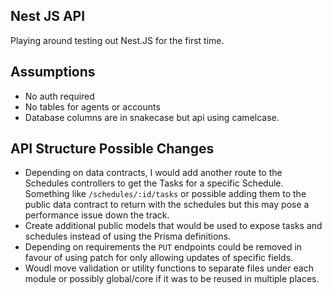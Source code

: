 ## Nest JS API

Playing around testing out Nest.JS for the first time.

## Assumptions

- No auth required
- No tables for agents or accounts
- Database columns are in snakecase but api using camelcase.

## API Structure Possible Changes

- Depending on data contracts, I would add another route to the Schedules controllers to get the Tasks for a specific Schedule. Something like `/schedules/:id/tasks` or possible adding them to the public data contract to return with the schedules but this may pose a performance issue down the track.
- Create additional public models that would be used to expose tasks and schedules instead of using the Prisma definitions.
- Depending on requirements the `PUT` endpoints could be removed in favour of using patch for only allowing updates of specific fields.
- Woudl move validation or utility functions to separate files under each module or possibly global/core if it was to be reused in multiple places.
